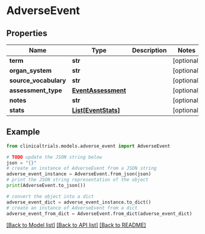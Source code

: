 # AdverseEvent


## Properties

Name | Type | Description | Notes
------------ | ------------- | ------------- | -------------
**term** | **str** |  | [optional] 
**organ_system** | **str** |  | [optional] 
**source_vocabulary** | **str** |  | [optional] 
**assessment_type** | [**EventAssessment**](EventAssessment.md) |  | [optional] 
**notes** | **str** |  | [optional] 
**stats** | [**List[EventStats]**](EventStats.md) |  | [optional] 

## Example

```python
from clinicaltrials.models.adverse_event import AdverseEvent

# TODO update the JSON string below
json = "{}"
# create an instance of AdverseEvent from a JSON string
adverse_event_instance = AdverseEvent.from_json(json)
# print the JSON string representation of the object
print(AdverseEvent.to_json())

# convert the object into a dict
adverse_event_dict = adverse_event_instance.to_dict()
# create an instance of AdverseEvent from a dict
adverse_event_from_dict = AdverseEvent.from_dict(adverse_event_dict)
```
[[Back to Model list]](../README.md#documentation-for-models) [[Back to API list]](../README.md#documentation-for-api-endpoints) [[Back to README]](../README.md)


